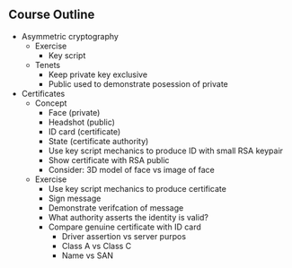 ## Course Outline

* Asymmetric cryptography 
  * Exercise
    * Key script
  * Tenets
    * Keep private key exclusive
    * Public used to demonstrate posession of private
* Certificates
  * Concept
    * Face (private)
    * Headshot (public)
    * ID card (certificate)
    * State (certificate authority)
    * Use key script mechanics to produce ID with small RSA keypair
    * Show certificate with RSA public
    * Consider: 3D model of face vs image of face
  * Exercise
    * Use key script mechanics to produce certificate
    * Sign message
    * Demonstrate verifcation of message
    * What authority asserts the identity is valid?
    * Compare genuine certificate with ID card 
        * Driver assertion vs server purpos
        * Class A vs Class C
        * Name vs SAN